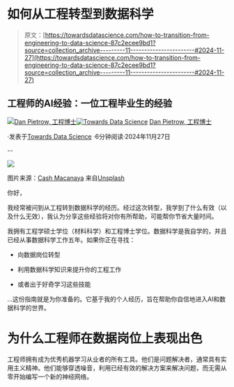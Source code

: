 # 如何从工程转型到数据科学

> 原文：[https://towardsdatascience.com/how-to-transition-from-engineering-to-data-science-87c2ecee9bd1?source=collection_archive---------11-----------------------#2024-11-27](https://towardsdatascience.com/how-to-transition-from-engineering-to-data-science-87c2ecee9bd1?source=collection_archive---------11-----------------------#2024-11-27)

## 工程师的AI经验：一位工程毕业生的经验

[](https://danpietrow.medium.com/?source=post_page---byline--87c2ecee9bd1--------------------------------)[![Dan Pietrow, 工程博士](../Images/9729e237a24f29d3c794e9308fc3ba82.png)](https://danpietrow.medium.com/?source=post_page---byline--87c2ecee9bd1--------------------------------)[](https://towardsdatascience.com/?source=post_page---byline--87c2ecee9bd1--------------------------------)[![Towards Data Science](../Images/a6ff2676ffcc0c7aad8aaf1d79379785.png)](https://towardsdatascience.com/?source=post_page---byline--87c2ecee9bd1--------------------------------) [Dan Pietrow, 工程博士](https://danpietrow.medium.com/?source=post_page---byline--87c2ecee9bd1--------------------------------)

·发表于[Towards Data Science](https://towardsdatascience.com/?source=post_page---byline--87c2ecee9bd1--------------------------------) ·6分钟阅读·2024年11月27日

--

![](../Images/2d61291fc43e7454e23571f729a06984.png)

图片来源：[Cash Macanaya](https://unsplash.com/@cashmacanaya?utm_source=medium&utm_medium=referral) 来自[Unsplash](https://unsplash.com/?utm_source=medium&utm_medium=referral)

你好，

我经常被问到从工程转到数据科学的经历。经过这次转型，我学到了什么有效（以及什么无效），我认为分享这些经验将对你有所帮助，可能帮你节省大量时间。

我拥有工程学硕士学位（材料科学）和工程博士学位。数据科学是我自学的，并且已经从事数据科学工作五年。如果你正在寻找：

+   向数据岗位转型

+   利用数据科学知识来提升你的工程工作

+   或者出于好奇学习这些技能

...这份指南就是为你准备的。它基于我的个人经历，旨在帮助你自信地进入AI和数据科学的世界。

# 为什么工程师在数据岗位上表现出色

工程师拥有成为优秀机器学习从业者的所有工具。他们是问题解决者，通常具有实用主义精神。他们能够穿透噪音，利用已经有效的解决方案来解决问题，而无需从零开始编写一个新的神经网络。

